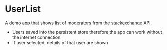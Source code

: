 # UserList
A demo app that shows list of moderators from the stackexchange API.

- Users saved into the persistent store therefore the app can work without the internet connection
- If user selected, details of that user are shown
